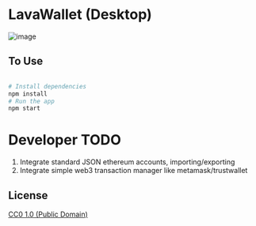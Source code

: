 # LavaWallet (Desktop)

![image](https://user-images.githubusercontent.com/38132633/41366866-6a89a7fa-6f0b-11e8-9684-4c901ba4e250.png)


## To Use

```bash

# Install dependencies
npm install
# Run the app
npm start
```  

# Developer TODO
1. Integrate standard JSON ethereum accounts, importing/exporting
2. Integrate simple web3 transaction manager like metamask/trustwallet


## License

[CC0 1.0 (Public Domain)](LICENSE.md)
